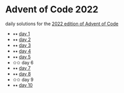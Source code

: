 # Advent of Code 2022

daily solutions for the [2022 edition of Advent of Code](https://adventofcode.com/2022)

- ⭑⭑ [day 1](/day-01/day1.js)
- ⭑⭑ [day 2](/day-02/day2.js)
- ⭑⭑ [day 3](/day-03/day3.js)
- ⭑⭑ [day 4](/day-04/day4.js)
- ⭑⭑ [day 5](/day-05/day5.js)
- ✩✩ day 6
- ⭑⭑ [day 7](/day-07/day7.js)
- ⭑⭑ [day 8](/day-08/day8.js)
- ✩✩ day 9
- ⭑⭑ [day 10](/day-10/day10.js)
